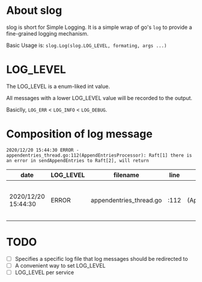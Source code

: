 # About slog

slog is short for Simple Logging. It is a simple wrap of go's `log` to provide a fine-grained logging mechanism.

Basic Usage is: `slog.Log(slog.LOG_LEVEL, formating, args ...)`

# LOG_LEVEL

The LOG_LEVEL is a enum-liked int value.

All messages with a lower LOG_LEVEL value will be recorded to the output.

Basiclly, `LOG_ERR` < `LOG_INFO` < `LOG_DEBUG`. 

# Composition of log message

```
2020/12/20 15:44:30 ERROR - appendentries_thread.go:112(AppendEntriesProcessor): Raft[1] there is an error in sendAppendEntries to Raft[2], will return
```

|date|LOG_LEVEL|filename|line|funcion name|Log message|
|-|-|-|-|-|-|
|2020/12/20 15:44:30|ERROR|appendentries_thread.go|:112|(AppendEntriesProcessor):|Raft[1] there is an error in sendAppendEntries to Raft[2], will return|

# TODO
- [ ] Specifies a specific log file that log messages should be redirected to
- [ ] A convenient way to set LOG_LEVEL
- [ ] LOG_LEVEL per service